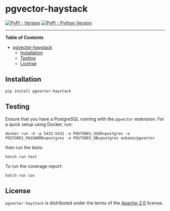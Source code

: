 # pgvector-haystack

[![PyPI - Version](https://img.shields.io/pypi/v/pgvector-haystack.svg)](https://pypi.org/project/pgvector-haystack)
[![PyPI - Python Version](https://img.shields.io/pypi/pyversions/pgvector-haystack.svg)](https://pypi.org/project/pgvector-haystack)

---

**Table of Contents**

- [pgvector-haystack](#pgvector-haystack)
  - [Installation](#installation)
  - [Testing](#testing)
  - [License](#license)

## Installation

```console
pip install pgvector-haystack
```

## Testing

Ensure that you have a PostgreSQL running with the `pgvector` extension. For a quick setup using Docker, run:
```
docker run -d -p 5432:5432 -e POSTGRES_USER=postgres -e POSTGRES_PASSWORD=postgres -e POSTGRES_DB=postgres ankane/pgvector
```

then run the tests:

```console
hatch run test
```

To run the coverage report:

```console
hatch run cov
```

## License

`pgvector-haystack` is distributed under the terms of the [Apache-2.0](https://spdx.org/licenses/Apache-2.0.html) license.
